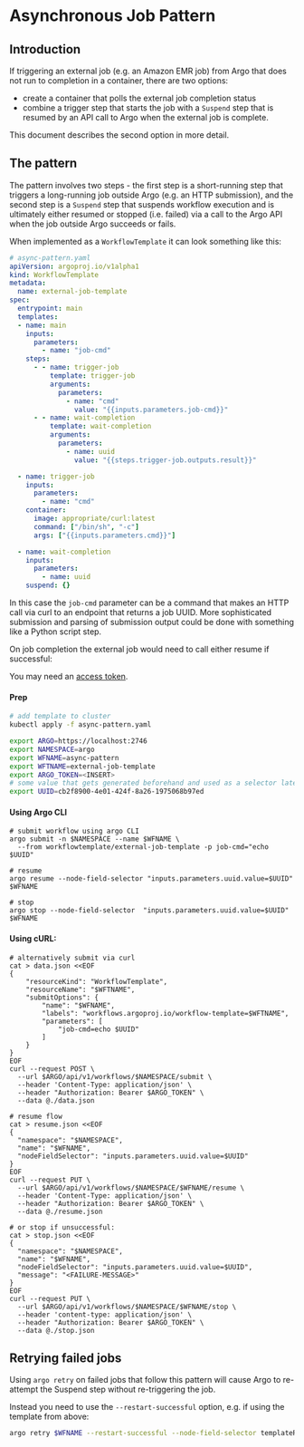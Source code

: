 # Asynchronous Job Pattern

## Introduction

If triggering an external job (e.g. an Amazon EMR job) from Argo that does not run to completion in a container, there are two options:

- create a container that polls the external job completion status
- combine a trigger step that starts the job with a `Suspend` step that is resumed by an API call to Argo when the external job is complete.

This document describes the second option in more detail.

## The pattern

The pattern involves two steps - the first step is a short-running step that triggers a long-running job outside Argo (e.g. an HTTP submission), and the second step is a `Suspend` step that suspends workflow execution and is ultimately either resumed or stopped (i.e. failed) via a call to the Argo API when the job outside Argo succeeds or fails.

When implemented as a `WorkflowTemplate` it can look something like this:

```yaml
# async-pattern.yaml
apiVersion: argoproj.io/v1alpha1
kind: WorkflowTemplate
metadata:
  name: external-job-template
spec:
  entrypoint: main
  templates:
  - name: main
    inputs:
      parameters:
        - name: "job-cmd"
    steps:
      - - name: trigger-job
          template: trigger-job
          arguments:
            parameters:
              - name: "cmd"
                value: "{{inputs.parameters.job-cmd}}"
      - - name: wait-completion
          template: wait-completion
          arguments:
            parameters:
              - name: uuid
                value: "{{steps.trigger-job.outputs.result}}"

  - name: trigger-job
    inputs:
      parameters:
        - name: "cmd"
    container:
      image: appropriate/curl:latest
      command: ["/bin/sh", "-c"]
      args: ["{{inputs.parameters.cmd}}"]

  - name: wait-completion
    inputs:
      parameters:
        - name: uuid
    suspend: {}
```

In this case the ```job-cmd``` parameter can be a command that makes an HTTP call via curl to an endpoint that returns a job UUID. More sophisticated submission and parsing of submission output could be done with something like a Python script step.

On job completion the external job would need to call either resume if successful:

You may need  an [access token](access-token.md).

#### Prep
```bash
# add template to cluster
kubectl apply -f async-pattern.yaml

export ARGO=https://localhost:2746
export NAMESPACE=argo
export WFNAME=async-pattern
export WFTNAME=external-job-template
export ARGO_TOKEN=<INSERT>
# some value that gets generated beforehand and used as a selector later
export UUID=cb2f8900-4e01-424f-8a26-1975068b97ed 
```

#### Using Argo CLI
```
# submit workflow using argo CLI
argo submit -n $NAMESPACE --name $WFNAME \
  --from workflowtemplate/external-job-template -p job-cmd="echo $UUID"

# resume
argo resume --node-field-selector "inputs.parameters.uuid.value=$UUID" $WFNAME

# stop
argo stop --node-field-selector  "inputs.parameters.uuid.value=$UUID" $WFNAME
```

#### Using cURL:
```
# alternatively submit via curl
cat > data.json <<EOF
{
    "resourceKind": "WorkflowTemplate",
    "resourceName": "$WFTNAME",
    "submitOptions": {
        "name": "$WFNAME",
        "labels": "workflows.argoproj.io/workflow-template=$WFTNAME",
        "parameters": [
            "job-cmd=echo $UUID"
        ]
    }
}
EOF
curl --request POST \
  --url $ARGO/api/v1/workflows/$NAMESPACE/submit \
  --header 'Content-Type: application/json' \
  --header "Authorization: Bearer $ARGO_TOKEN" \
  --data @./data.json
    
# resume flow
cat > resume.json <<EOF
{
  "namespace": "$NAMESPACE",
  "name": "$WFNAME",
  "nodeFieldSelector": "inputs.parameters.uuid.value=$UUID"
}
EOF
curl --request PUT \
  --url $ARGO/api/v1/workflows/$NAMESPACE/$WFNAME/resume \
  --header 'Content-Type: application/json' \
  --header "Authorization: Bearer $ARGO_TOKEN" \
  --data @./resume.json

# or stop if unsuccessful:
cat > stop.json <<EOF
{
  "namespace": "$NAMESPACE",
  "name": "$WFNAME",
  "nodeFieldSelector": "inputs.parameters.uuid.value=$UUID",
  "message": "<FAILURE-MESSAGE>"
}
EOF
curl --request PUT \
  --url $ARGO/api/v1/workflows/$NAMESPACE/$WFNAME/stop \
  --header 'content-type: application/json' \
  --header "Authorization: Bearer $ARGO_TOKEN" \
  --data @./stop.json 
```

## Retrying failed jobs

Using `argo retry` on failed jobs that follow this pattern will cause Argo to re-attempt the Suspend step without re-triggering the job.  

Instead you need to use the `--restart-successful` option, e.g. if using the template from above:

```bash
argo retry $WFNAME --restart-successful --node-field-selector templateRef.template=run-external-job,phase=Failed
```
